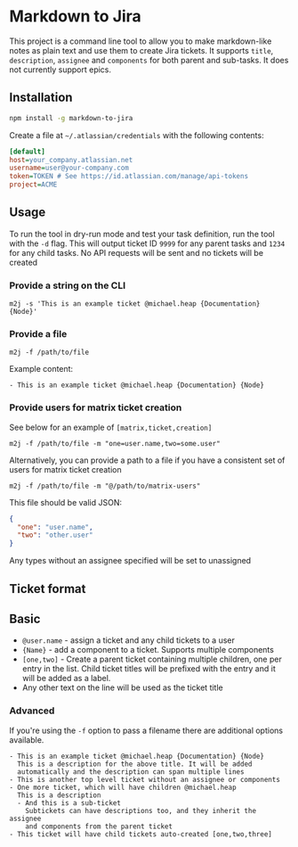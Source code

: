 # Markdown to Jira

This project is a command line tool to allow you to make markdown-like notes as
plain text and use them to create Jira tickets. It supports `title`, `description`,
`assignee` and `components` for both parent and sub-tasks. It does not currently
support epics.

## Installation

```bash
npm install -g markdown-to-jira
```

Create a file at `~/.atlassian/credentials` with the following contents:

```ini
[default]
host=your_company.atlassian.net
username=user@your-company.com
token=TOKEN # See https://id.atlassian.com/manage/api-tokens
project=ACME
```

## Usage

To run the tool in dry-run mode and test your task definition, run the tool with
the `-d` flag. This will output ticket ID `9999` for any parent tasks and `1234`
for any child tasks. No API requests will be sent and no tickets will be created

### Provide a string on the CLI
```
m2j -s 'This is an example ticket @michael.heap {Documentation} {Node}'
```

### Provide a file

```
m2j -f /path/to/file
```

Example content:

```
- This is an example ticket @michael.heap {Documentation} {Node}
```

### Provide users for matrix ticket creation

See below for an example of `[matrix,ticket,creation]`

```
m2j -f /path/to/file -m "one=user.name,two=some.user"
```

Alternatively, you can provide a path to a file if you have a consistent set of users for matrix ticket creation

```
m2j -f /path/to/file -m "@/path/to/matrix-users"
```

This file should be valid JSON:

```json
{
  "one": "user.name",
  "two": "other.user"
}
```

Any types without an assignee specified will be set to unassigned

## Ticket format

## Basic

* `@user.name` - assign a ticket and any child tickets to a user
* `{Name}` - add a component to a ticket. Supports multiple components
* `[one,two]` - Create a parent ticket containing multiple children, one per entry in the list. Child ticket titles will be prefixed with the entry and it will be added as a label.
* Any other text on the line will be used as the ticket title

### Advanced

If you're using the `-f` option to pass a filename there are additional options available.

```
- This is an example ticket @michael.heap {Documentation} {Node}
  This is a description for the above title. It will be added 
  automatically and the description can span multiple lines
- This is another top level ticket without an assignee or components
- One more ticket, which will have children @michael.heap
  This is a description
  - And this is a sub-ticket
    Subtickets can have descriptions too, and they inherit the assignee
    and components from the parent ticket
- This ticket will have child tickets auto-created [one,two,three]
```



